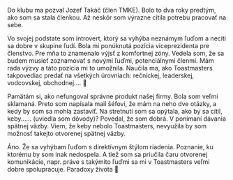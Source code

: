 Do klubu ma pozval Jozef Takáč (člen TMKE). Bolo to dva roky predtým, ako som sa stala členkou. Až neskôr som výrazne cítila potrebu pracovať na sebe. 

Vo svojej podstate som introvert, ktorý sa vyhýba neznámym ľuďom a necíti sa dobre v skupine ľudí. Bola mi ponúknutá pozícia viceprezidenta pre členstvo. Pre mňa to znamenalo výjsť z komfortnej zóny. Vedela som, že sa budem musieť zoznamovať s novými ľuďmi, potenciálnymi členmi. 
Mám rada výzvy a táto pozícia mi to umožnila. Naučila ma, ako Toastmasters takpovediac predať na všetkých úrovniach: rečníckej, leaderskej, vodcovskej, obchodnej.... 🙂

Pamätám si, ako nefungoval správne produkt našej firmy. Bola som veľmi sklamaná. Preto som napísala mail šéfovi, že mám na neho dve otázky, a kedy by som sa mohla zastaviť. 
Na stretnutí som sa opýtala, ako by sa cítil, keby...... (uviedla som dôvody)? Povedal, že som dobrá. V ponímaní dávania spätnej väzby. 
Viem, že keby nebolo Toastmasters, nevyužila by som možnosť takejto otvorenej spätnej väzby.

Áno. Že sa vyhýbam ľuďom s direktívnym štýlom riadenia. Poznanie, ku ktorému by som inak nedospela. A tiež som sa priučila čaru otvorenej komunikácie, napr. práve s takýmito ľuďmi sa mi v Toastmasters veľmi dobre spolupracuje. Paradoxy života 🙂